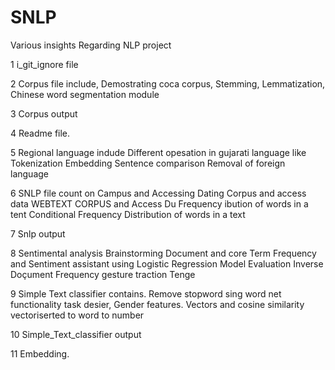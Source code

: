# SNLP
Various insights Regarding NLP project

1 i_git_ignore file

2 Corpus file include, Demostrating coca corpus, Stemming, Lemmatization, Chinese word segmentation module

3 Corpus output

4 Readme file.

5 Regional language indude Different opesation in gujarati language like Tokenization Embedding Sentence comparison Removal of foreign language

6 SNLP file count on Campus and Accessing Dating Corpus and access data WEBTEXT CORPUS and Access Du Frequency ibution of words in a tent 
  Conditional Frequency Distribution of words in a text

7 Snlp output

8 Sentimental analysis Brainstorming Document and core Term Frequency and Sentiment assistant using Logistic Regression Model Evaluation
  Inverse Doçument Frequency gesture traction Tenge

9 Simple Text classifier contains. Remove stopword sing word net functionality task desier, Gender features. Vectors and cosine similarity vectoriserted to word to number

10 Simple_Text_classifier output

11 Embedding.
